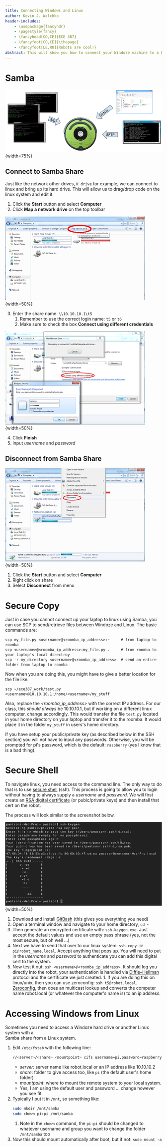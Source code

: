 ```yaml
---
title: Connecting Windows and Linux
author: Kevin J. Walchko
header-includes:
    - \usepackage{fancyhdr}
    - \pagestyle{fancy}
    - \fancyhead[CO,CE]{ECE 387}
    - \fancyfoot[CO,CE]{\thepage}
    - \fancyfoot[LE,RO]{Robots are cool!}
abstract: This will show you how to connect your Windoze machine to a Linux/Unix system. You will need both file system access to edit files and command line access to run your python programs.
---
```


# Samba

![Different ways to connect to linux on the Roomba](pics/roomba_access.png){width=75%}

## Connect to Samba Share

Just like the network other drives, `K drive` for example, we can connect to
linux and bring up its hard drive. This will allow us to drag/drop code on
the linux system and edit it.

1. Click the **Start** button and select **Computer**
2. Click **Map a network drive** on the top toolbar

![Map the Drive](pics/mapDrive.png){width=50%}

3. Enter the share name: `\\10.10.10.1\t5`
    1. Remember to use the correct login name: `t5` or `t6`
    1. Make sure to check the box **Connect using different credentials**

![Make sure to login with different credentials: username: t5 or t6, password: raspberry](pics/logOn.png){width=50%}

4. Click **Finish**
5. Input *username* and *password*

## Disconnect from Samba Share

![Disconnect the samba share](pics/disconnect.png){width=50%}

1. Click the **Start** button and select **Computer**
2. Right click on share
3. Select **Disconnect** from menu

# Secure Copy

Just in case you cannot connect up your laptop to linux using Samba, you can use
SCP to send/retrieve files between Windoze and Linux. The basic commands are:

    scp my_file.py <username>@<roomba_ip_address>:~     # from laptop to roomba
    scp <username>@<roomba_ip_address>:my_file.py .     # from roomba to your laptop's local directroy
    scp -r my_directory <username>@<roomba_ip_address>  # send an entire folder from laptop to roomba

Now when you are doing this, you might have to give a better location for the
file like:

    scp ~/ece387_work/test.py <username>@10.10.10.1:/home/<username>/my_stuff

Also, replace the *<roomba_ip_address>* with the correct IP address. For our class,
this *should always* be 10.10.10.1, but if working on a different linux computer, change accordingly.
This would transfer the file `test.py` located in your home directory on your
laptop and transfer it to the roomba. It would place it in the folder `my_stuff`
in users's home directory.

If you have setup your public/private key (as described below in the SSH section)
you will not have to input any passwords. Otherwise, you will be prompted for
pi's password, which is the default: `raspberry` (yes I know that is a bad thing).

# Secure Shell

To navigate linux, you need access to the command line. The only way to do that
is to use [secure shell](https://en.wikipedia.org/wiki/Secure_Shell) (ssh). This
process is going to allow you to login without
having to always supply a *username* and *password*. We will first create an
[RSA digital certificate](https://en.wikipedia.org/wiki/Public-key_cryptography)
(or pubic/private keys) and then install that cert on the robot.

The process will look similar to the screenshot below.

![Generate a public/private crypto key](pics/keygen.png){width=50%}

1. Download and install [GitBash](https://git-scm.com/downloads) (this gives you everything you need)
2. Open a terminal window and navigate to your home directory, `cd ~`
3. Then generate an encrypted certificate with: `ssh-keygen.exe`. Just accept
   the default values and use an empty pass phrase (yes, not the most secure, but oh well ...)
4. Next we have to send that over to our linux system: `ssh-copy-id pi@robot_name.local`.
   Accept anything that pops up. You will need to put in the *username* and *password*
   to authenticate you can add this digital cert to the system.
5. Now test it out: `ssh <username>@<roomba_ip_address>`. It should log you directly into
   the robot, your authentication is handled via [Diffie–Hellman](https://en.wikipedia.org/wiki/Diffie%E2%80%93Hellman_key_exchange)
   protocol and the certificate we just created.
       1. If you are doing this on linux/unix, then you can use zeroconfig: `ssh t5@robot.local`.
       [Zeroconfig](https://en.wikipedia.org/wiki/Zero-configuration_networking),
       then does an multicast lookup and converts the computer name
       robot.local (or whatever the computer's name is) to an ip address.

# Accessing Windows from Linux

Sometimes you need to access a Windoze hard drive or another Linux system with a  
Samba share from a Linux system.

1. Edit `/etc/fstab` with the following line:
    ```bash
	//<server>/<share> <mountpoint> cifs username=pi,password=raspberry,defaults,users,auto 0 0
	```
    - *server*: server name like robot.local or an IP address like 10.10.10.2
    - *share*: folder to give access too, like `pi` (the default user's home folder)
    - *mountpoint*: where to mount the remote system to your local system.
    - Yes, I am using the default user and password ... change however you see fit.
1. Typically I put it in `/mnt`, so something like:
	```bash
	sudo mkdir /mnt/samba
	sudo chown pi:pi /mnt/samba      
	```
      1. Note in the `chown` command, the `pi:pi` should be changed to whatever username and
      group you want to change the folder `/mnt/samba` too
1. Now this should mount automatically after boot, but if not: `sudo mount -a`
